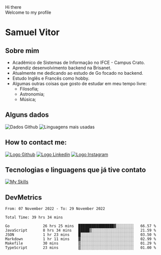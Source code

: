 Hi there<br/>
Welcome to my profile

# Samuel Vitor

## Sobre mim

- Acadêmico de Sistemas de Informação no IFCE - Campus Crato.
- Aprendiz desenvolvimento backend na Brisanet.
- Atualmente me dedicando ao estudo de Go focado no backend.
- Estudo Inglês e Francês como hobby.
- Algumas outras coisas que gosto de estudar em meu tempo livre:
  - Filosofia;
  - Astronomia;
  - Música;

## Alguns dados

![Dados Github](https://github-readme-stats.vercel.app/api?username=TheSamuelVitor&theme=dracula&show_icons=true)
![Linguagens mais usadas](https://github-readme-stats.vercel.app/api/top-langs/?username=TheSamuelVitor&layout=compact&theme=dracula)

## How to contact me:

[![Logo Github](https://skillicons.dev/icons?i=github)](https://github.com/TheSamuelVitor)
[![Logo Linkedin](https://skillicons.dev/icons?i=linkedin)](https://www.linkedin.com/in/samuel-vitor-b07566202/)
[![Logo Instagram](https://skillicons.dev/icons?i=instagram)](https://www.linkedin.com/in/samuel-vitor-b07566202/)

## Tecnologias e linguagens que já tive contato

[![My Skills](https://skillicons.dev/icons?i=go,react,angular,c,cpp,js,html,css,git,postgres,python,vscode,linux)](https://skillicons.dev)

## DevMetrics

<!--START_SECTION:waka-->

```text
From: 07 November 2022 - To: 29 November 2022

Total Time: 39 hrs 34 mins

Go               26 hrs 25 mins  ████████████████▓░░░░░░░░   66.57 %
JavaScript       8 hrs 34 mins   █████▒░░░░░░░░░░░░░░░░░░░   21.59 %
JSON             1 hr 23 mins    █░░░░░░░░░░░░░░░░░░░░░░░░   03.50 %
Markdown         1 hr 11 mins    ▓░░░░░░░░░░░░░░░░░░░░░░░░   02.99 %
Makefile         30 mins         ▒░░░░░░░░░░░░░░░░░░░░░░░░   01.29 %
TypeScript       23 mins         ▒░░░░░░░░░░░░░░░░░░░░░░░░   01.00 %
```

<!--END_SECTION:waka-->
